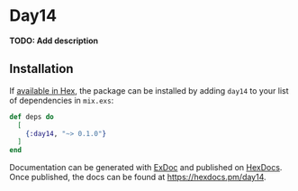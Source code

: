 # Day14

**TODO: Add description**

## Installation

If [available in Hex](https://hex.pm/docs/publish), the package can be installed
by adding `day14` to your list of dependencies in `mix.exs`:

```elixir
def deps do
  [
    {:day14, "~> 0.1.0"}
  ]
end
```

Documentation can be generated with [ExDoc](https://github.com/elixir-lang/ex_doc)
and published on [HexDocs](https://hexdocs.pm). Once published, the docs can
be found at <https://hexdocs.pm/day14>.


